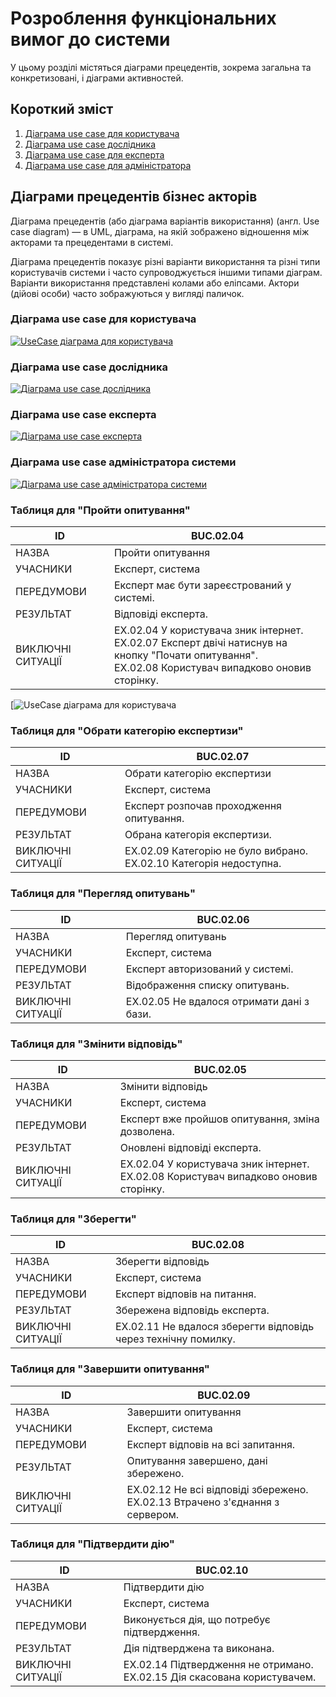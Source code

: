 # Розроблення функціональних вимог до системи
У цьому розділі містяться діаграми прецедентів, зокрема загальна та конкретизовані, і діаграми активностей. 

## Короткий зміст
1. [Діаграма use case для користувача](#UserUseCase)
2. [Діаграма use case дослідника](#ResearcherUseCase)
3. [Діаграма use case для експерта](#ExpertUseCase)
4. [Діаграма use case для адміністратора](#AdminUseCase)

## Діаграми прецедентів бізнес акторів
Діаграма прецедентів (або діаграма варіантів використання) (англ. Use case diagram) — в UML, діаграма, на якій зображено відношення між акторами та прецедентами в системі.

Діаграма прецедентів показує різні варіанти використання та різні типи користувачів системи і часто супроводжується іншими типами діаграм. Варіанти використання представлені колами або еліпсами. Актори (дійові особи) часто зображуються у вигляді паличок.

<span id="UserUseCase"></span>
### Діаграма use case для користувача
[![UseCase діаграма для користувача](https://img.plantuml.biz/plantuml/svg/XPGzJiD048NxIBd3qa4H3e0GuhUZG4XqD8ip14kEBUrk14WK8HHG80g4WaG3Y0iOauZVX2lCteZnEWwxJWoHNCH-xystCsClIyM5QZM3QcL67K0Js5xGWeRWnzLAjS8z5Gc6TpZKRNpJfxgZpp31M9-dJndzPdSaYFbjQFXIWLWztcXoFzWDyPP4RUph6sDgZsmT4tB9y1LZXZqSuZTTNtIzK8ahblxL5wbiZd792h5snJK1NC6AvqMjK56zHp8b8qooCupnWmgUuK1tJ9PZi9CseuOVKi8J9hgBxvaxcGmmEjkunQKyZ4Hz6oIa2DTax-603fFa4D-c2qFyr9UZ0v7KpjYe--ht40_OfuGONtxRnSoDWUuwG1YRECljzEQ0Xmt8ySmmleXjK4RbwejuMo1a5F9WdIi-cJNKfvJqF5gExXXtp6VR7SWetFT5SyLJVfIs_pxjdXbYd-1wUNvFT_LLHcaRxAHr2C1UXMjyCnIVPQlW6F95dhRah5PRchOufLfhHqer4qChLKxbT73OuacjLdnDs0A38mLXNMOE0vKhQV_ivvd2GifqxaOK0oVanJd_PJ0jjKT9OZ_qWbOTnZpEmVzrB5CXym7x0G00)](https://editor.plantuml.com/uml/XPGzJiD048NxIBd3qa4H3e0GuhUZG4XqD8ip14kEBUrk14WK8HHG80g4WaG3Y0iOauZVX2lCteZnEWwxJWoHNCH-xystCsClIyM5QZM3QcL67K0Js5xGWeRWnzLAjS8z5Gc6TpZKRNpJfxgZpp31M9-dJndzPdSaYFbjQFXIWLWztcXoFzWDyPP4RUph6sDgZsmT4tB9y1LZXZqSuZTTNtIzK8ahblxL5wbiZd792h5snJK1NC6AvqMjK56zHp8b8qooCupnWmgUuK1tJ9PZi9CseuOVKi8J9hgBxvaxcGmmEjkunQKyZ4Hz6oIa2DTax-603fFa4D-c2qFyr9UZ0v7KpjYe--ht40_OfuGONtxRnSoDWUuwG1YRECljzEQ0Xmt8ySmmleXjK4RbwejuMo1a5F9WdIi-cJNKfvJqF5gExXXtp6VR7SWetFT5SyLJVfIs_pxjdXbYd-1wUNvFT_LLHcaRxAHr2C1UXMjyCnIVPQlW6F95dhRah5PRchOufLfhHqer4qChLKxbT73OuacjLdnDs0A38mLXNMOE0vKhQV_ivvd2GifqxaOK0oVanJd_PJ0jjKT9OZ_qWbOTnZpEmVzrB5CXym7x0G00)


<span id="ResearcherUseCase"></span>
### Діаграма use case дослідника
[![Діаграма use case дослідника](https://img.plantuml.biz/plantuml/svg/dPRDRXCn4CVlaV8EvWGSmWCWX5eLr1C71EB4PScQiD9cLzhr0f4u9CqLKGbGSkD3l43K9b98c_GLng_G9s76ZbjxroQ5N99uPtx_yNmbUwM82b7rqtRhbdZ3-vozIYlUAw91kzLkHLsH5mo-maQEu4nEO0vhMCAAdZ5ytNbM5M_vuDwJA8jw_6K6l-123c469sXzB8zWoM035x2KHtACXpDqNyjZE8VbNHQLJFjfIEaY3meU2KB-HCm91Z0aIW2eODf3kzTOQLuIQehsgnk0oDp7USHJhcBwZ4cOey_PBfJsC2o7Te31zlBYRpTTmGm_BE2K3kL4VjfrUSFq2psE4u4oFv18mPzgY5zgsf2I7vKGGRR4X9T-eHS9VuT2ts61To4cDWC2nlyeHHXRoYs6Ugfk7GUrvEWgfGiyd8JpPz7yxPXdhvEYlzyLIPwH7Ws3WfFkt5HiJbNI1R4TNDP-5gK3aNHBv7p3MB3UE17RGb1GCver-ehTEWx7VCZ55QgU7NsNfnKljm4tcainFJraV6ennx4fBy9m8L0B1Rjq3fjms1RgUUuRCwl51cfgpp7Pw_yO2WAvhMdIT9jXvaTeka4NrHXKkQb-sDnthDDvw5jM0KlVZ0HCVNrdGaooRbh51j2qL02dpzZzcfFT8W4znyT8y_U2Pt79BeTV6ARrUgbFT7g3Qrq3d5In1nyw7MSxe-HM86n-lODlO6slMTlSUvsXk__CXMfz1R-rirjBBTVigtgCFYztdUqCqrbTmPnhLoUvLhhDBDV3QzfxXdAta_kZOzlluHl-gVW3)](https://editor.plantuml.com/uml/dPRDRXCn4CVlaV8EvWGSmWCWX5eLr1C71EB4PScQiD9cLzhr0f4u9CqLKGbGSkD3l43K9b98c_GLng_G9s76ZbjxroQ5N99uPtx_yNmbUwM82b7rqtRhbdZ3-vozIYlUAw91kzLkHLsH5mo-maQEu4nEO0vhMCAAdZ5ytNbM5M_vuDwJA8jw_6K6l-123c469sXzB8zWoM035x2KHtACXpDqNyjZE8VbNHQLJFjfIEaY3meU2KB-HCm91Z0aIW2eODf3kzTOQLuIQehsgnk0oDp7USHJhcBwZ4cOey_PBfJsC2o7Te31zlBYRpTTmGm_BE2K3kL4VjfrUSFq2psE4u4oFv18mPzgY5zgsf2I7vKGGRR4X9T-eHS9VuT2ts61To4cDWC2nlyeHHXRoYs6Ugfk7GUrvEWgfGiyd8JpPz7yxPXdhvEYlzyLIPwH7Ws3WfFkt5HiJbNI1R4TNDP-5gK3aNHBv7p3MB3UE17RGb1GCver-ehTEWx7VCZ55QgU7NsNfnKljm4tcainFJraV6ennx4fBy9m8L0B1Rjq3fjms1RgUUuRCwl51cfgpp7Pw_yO2WAvhMdIT9jXvaTeka4NrHXKkQb-sDnthDDvw5jM0KlVZ0HCVNrdGaooRbh51j2qL02dpzZzcfFT8W4znyT8y_U2Pt79BeTV6ARrUgbFT7g3Qrq3d5In1nyw7MSxe-HM86n-lODlO6slMTlSUvsXk__CXMfz1R-rirjBBTVigtgCFYztdUqCqrbTmPnhLoUvLhhDBDV3QzfxXdAta_kZOzlluHl-gVW3)


<span id="ExpertUseCase"></span>
### Діаграма use case експерта
[![Діаграма use case експерта](https://img.plantuml.biz/plantuml/svg/TPFFJi904CRl97s7zOGUy06CCH3Y4s0yUQamGcDRIBlyIpmWNZmOEKbl-0g042eAlCBi6pdRfMaNAgVTxdo__RxPeUXpq-DjnpPo9xm13h1xkmrrp-mREIDdLddJO_Y1Q_6CEroAWHZAxun-fzUz5dZy_CPyX4hRwq3_piLFCS0jVeiXXemMEmp5KBpW7AUumOqOdJ7JPub29vKRfbk7akjtmIDMWBzYJB9GqUQqMH1ngrRYBMAbDJgjOdRIh9bqZqlyahH8cXGSs6WwBHju4YeWz_Ce_6jivhzeklQGwpvOdbEgSglfHhsICOOAJT7sw8KOY_SzB2Ku20SsLBdQM3wKJGxrfYVDJd16jAbYhQC5XSOjkISkeqtgBJ74LToDY1Y3zDjkBUYgHBxq7NSIVyG85qVDsBzCIXIFJ9xXX2xVo3Uakh4A6wX3VSfOeN1rD2WP9LcsCygopGGuprE45VKfPD3ZuDPyTPZSp2wV2WLjpDY5NgkTHTN9P1tM7d6rUKbNPvkqtAhTha5yiwwMGRMP8LuYC7958jC__Gy0)](https://editor.plantuml.com/uml/TPFFJi904CRl97s7zOGUy06CCH3Y4s0yUQamGcDRIBlyIpmWNZmOEKbl-0g042eAlCBi6pdRfMaNAgVTxdo__RxPeUXpq-DjnpPo9xm13h1xkmrrp-mREIDdLddJO_Y1Q_6CEroAWHZAxun-fzUz5dZy_CPyX4hRwq3_piLFCS0jVeiXXemMEmp5KBpW7AUumOqOdJ7JPub29vKRfbk7akjtmIDMWBzYJB9GqUQqMH1ngrRYBMAbDJgjOdRIh9bqZqlyahH8cXGSs6WwBHju4YeWz_Ce_6jivhzeklQGwpvOdbEgSglfHhsICOOAJT7sw8KOY_SzB2Ku20SsLBdQM3wKJGxrfYVDJd16jAbYhQC5XSOjkISkeqtgBJ74LToDY1Y3zDjkBUYgHBxq7NSIVyG85qVDsBzCIXIFJ9xXX2xVo3Uakh4A6wX3VSfOeN1rD2WP9LcsCygopGGuprE45VKfPD3ZuDPyTPZSp2wV2WLjpDY5NgkTHTN9P1tM7d6rUKbNPvkqtAhTha5yiwwMGRMP8LuYC7958jC__Gy0)


<span id="AdminUseCase"></span>
### Діаграма use case адміністратора системи
[![Діаграма use case адміністратора системи](https://img.plantuml.biz/plantuml/svg/hPJBJi9058RtJVeE8njqWGzWZ87ererktTGo8WajIIz64XTG5kxKg86TlW8XeAXSNk7CA_WadhbKEgMfQ0oRIPd_ct--7YZxWUK5eTCmZOtWd3gKd3P2MlEibccOXcK7JOyKu0v6C6KzcB4Uwx28jM708fYpDc4TcF17C8OfJ0h4yacbwjHTdjuy3hqBsje-e0qQq1CNxc62e05yO2Q22O4vBFYITM68ZsV8lztY29cGyINdYFfOHu2momZtpp7t0qg5qgpzfdjMzvoA7TIRBXAVEH59GnZZxKOnTOGNlX4S5P1n6LlI3YtNgl5YZxY_J-0rimyt95XokypwmbJ5jfkX6-Ie6i0xIkyY9oAuHFTIl3o0NSCWOKxX4k1STsko5MCL_bUPAlzjC-Pbw4nKnFMKupAAuhd3X6754ufDeqZW2STLtXmdMHRgcuOOM58gxQLVJFgB9Az8w6L0tQfFFjiF2fNtuar3WvFTgr99ctEo4nCpjsfpdDpBgzHTkn5MgUgoIEb_mH-dw25gmbj-JQqJltl6vEFvyP6ceJTR9v5ZR-Kznp9YzqbnwjcgENspFhV_u2wZf5ue8K6RyInllyhmJncxYp_iBm00)](https://editor.plantuml.com/uml/hPJBJi9058RtJVeE8njqWGzWZ87ererktTGo8WajIIz64XTG5kxKg86TlW8XeAXSNk7CA_WadhbKEgMfQ0oRIPd_ct--7YZxWUK5eTCmZOtWd3gKd3P2MlEibccOXcK7JOyKu0v6C6KzcB4Uwx28jM708fYpDc4TcF17C8OfJ0h4yacbwjHTdjuy3hqBsje-e0qQq1CNxc62e05yO2Q22O4vBFYITM68ZsV8lztY29cGyINdYFfOHu2momZtpp7t0qg5qgpzfdjMzvoA7TIRBXAVEH59GnZZxKOnTOGNlX4S5P1n6LlI3YtNgl5YZxY_J-0rimyt95XokypwmbJ5jfkX6-Ie6i0xIkyY9oAuHFTIl3o0NSCWOKxX4k1STsko5MCL_bUPAlzjC-Pbw4nKnFMKupAAuhd3X6754ufDeqZW2STLtXmdMHRgcuOOM58gxQLVJFgB9Az8w6L0tQfFFjiF2fNtuar3WvFTgr99ctEo4nCpjsfpdDpBgzHTkn5MgUgoIEb_mH-dw25gmbj-JQqJltl6vEFvyP6ceJTR9v5ZR-Kznp9YzqbnwjcgENspFhV_u2wZf5ue8K6RyInllyhmJncxYp_iBm00)


### Таблиця для "Пройти опитування"
| ID  | BUC.02.04 |
|-----|-----------|
| НАЗВА | Пройти опитування |
| УЧАСНИКИ | Експерт, система |
| ПЕРЕДУМОВИ | Експерт має бути зареєстрований у системі. |
| РЕЗУЛЬТАТ | Відповіді експерта. |
| ВИКЛЮЧНІ СИТУАЦІЇ | EX.02.04 У користувача зник інтернет.<br>EX.02.07 Експерт двічі натиснув на кнопку "Почати опитування".<br>EX.02.08 Користувач випадково оновив сторінку. |

[![UseCase діаграма для користувача](//www.plantuml.com/plantuml/dpng/TLBDhj905DxFKuouaOM46AC4DYH6dy5jXV8JQ4jAsR4ePQ4B8yOWnaHZV8En2bIuxNs5xxp2VP9xPbfwBmctgpDdllFzd4vx6bX-C7F6ub4mi1rREfO_5TFHq9rOlkN8TrPdrFUzcTjzvOqzNpxkzJgDnejxY3UU6nHtTVC98URuYWCjS8qjXHJDXL4HeedFY2b2HY4Ix6b9Quhe8ore9H5BdaYuZh355MrQ3Fy9nKTkui3LMbRmYuVVvrs9Z1KIPbWYXaAAb5QLbfR_VKS4DMUYRr0vXfiAEwqiy-7Ju4MsreKiJNoX3Vvn8qEiA-ECyKfY3tNEUZc4SMFuFXXmyg3hFmQrmTzS93vNraiIhXVOqX_s1u703xxPuOX4tpESYmEEz8bNjiqDDSLJoG4Y2g6ARiQ-RyBlj6Rgj5p7azTlQ_LdjVhpAa_ejPT_BcNM_qLMMkfO9VXb0MRJJBq_N_h9WZGXCvChPNz9ETwe2jljIfr8y9ln9gBDPtwTjm00)

### Таблиця для "Обрати категорію експертизи"
| ID  | BUC.02.07 |
|-----|-----------|
| НАЗВА | Обрати категорію експертизи |
| УЧАСНИКИ | Експерт, система |
| ПЕРЕДУМОВИ | Експерт розпочав проходження опитування. |
| РЕЗУЛЬТАТ | Обрана категорія експертизи. |
| ВИКЛЮЧНІ СИТУАЦІЇ | EX.02.09 Категорію не було вибрано.<br>EX.02.10 Категорія недоступна. |

### Таблиця для "Перегляд опитувань"
| ID  | BUC.02.06 |
|-----|-----------|
| НАЗВА | Перегляд опитувань |
| УЧАСНИКИ | Експерт, система |
| ПЕРЕДУМОВИ | Експерт авторизований у системі. |
| РЕЗУЛЬТАТ | Відображення списку опитувань. |
| ВИКЛЮЧНІ СИТУАЦІЇ | EX.02.05 Не вдалося отримати дані з бази. |

### Таблиця для "Змінити відповідь"
| ID  | BUC.02.05 |
|-----|-----------|
| НАЗВА | Змінити відповідь |
| УЧАСНИКИ | Експерт, система |
| ПЕРЕДУМОВИ | Експерт вже пройшов опитування, зміна дозволена. |
| РЕЗУЛЬТАТ | Оновлені відповіді експерта. |
| ВИКЛЮЧНІ СИТУАЦІЇ | EX.02.04 У користувача зник інтернет.<br>EX.02.08 Користувач випадково оновив сторінку. |

### Таблиця для "Зберегти"
| ID  | BUC.02.08 |
|-----|-----------|
| НАЗВА | Зберегти відповідь |
| УЧАСНИКИ | Експерт, система |
| ПЕРЕДУМОВИ | Експерт відповів на питання. |
| РЕЗУЛЬТАТ | Збережена відповідь експерта. |
| ВИКЛЮЧНІ СИТУАЦІЇ | EX.02.11 Не вдалося зберегти відповідь через технічну помилку. |

### Таблиця для "Завершити опитування"
| ID  | BUC.02.09 |
|-----|-----------|
| НАЗВА | Завершити опитування |
| УЧАСНИКИ | Експерт, система |
| ПЕРЕДУМОВИ | Експерт відповів на всі запитання. |
| РЕЗУЛЬТАТ | Опитування завершено, дані збережено. |
| ВИКЛЮЧНІ СИТУАЦІЇ | EX.02.12 Не всі відповіді збережено.<br>EX.02.13 Втрачено з'єднання з сервером. |

### Таблиця для "Підтвердити дію"
| ID  | BUC.02.10 |
|-----|-----------|
| НАЗВА | Підтвердити дію |
| УЧАСНИКИ | Експерт, система |
| ПЕРЕДУМОВИ | Виконується дія, що потребує підтвердження. |
| РЕЗУЛЬТАТ | Дія підтверджена та виконана. |
| ВИКЛЮЧНІ СИТУАЦІЇ | EX.02.14 Підтвердження не отримано.<br>EX.02.15 Дія скасована користувачем. |

